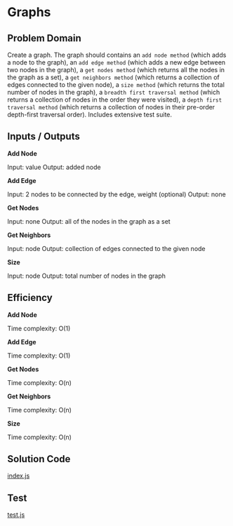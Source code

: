 # Graphs

## Problem Domain
Create a graph. The graph should contains an `add node method` (which adds a node to the graph), an `add edge method` (which adds a new edge between two nodes in the graph), a `get nodes method` (which returns all the nodes in the graph as a set), a `get neighbors method` (which returns a collection of edges connected to the given node), a `size method` (which returns the total number of nodes in the graph), a `breadth first traversal method` (which returns a collection of nodes in the order they were visited), a `depth first traversal method` (which returns a collection of nodes in their pre-order depth-first traversal order). Includes extensive test suite.

## Inputs / Outputs

**Add Node**

Input: value
Output: added node

**Add Edge**

Input: 2 nodes to be connected by the edge, weight (optional)
Output: none

**Get Nodes**

Input: none
Output: all of the nodes in the graph as a set

**Get Neighbors**

Input: node
Output: collection of edges connected to the given node

**Size**

Input: node
Output: total number of nodes in the graph



## Efficiency

**Add Node**

Time complexity: O(1)  

**Add Edge**

Time complexity: O(1)  

**Get Nodes**

Time complexity: O(n)  

**Get Neighbors**

Time complexity: O(n)

**Size**

Time complexity: O(n)



## Solution Code

[index.js](./graph.js)

## Test 
[test.js](__test__/graph.test.js)


